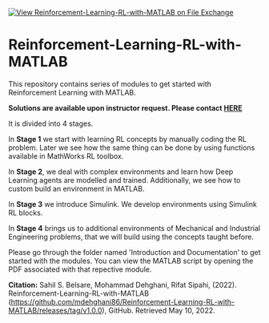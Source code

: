 [![View Reinforcement-Learning-RL-with-MATLAB on File Exchange](https://www.mathworks.com/matlabcentral/images/matlab-file-exchange.svg)](https://www.mathworks.com/matlabcentral/fileexchange/111460-reinforcement-learning-rl-with-matlab)

# Reinforcement-Learning-RL-with-MATLAB
This repository contains series of modules to get started with Reinforcement Learning with MATLAB.

**Solutions are available upon instructor request. Please contact [HERE](mulusoy@mathworks.com)**

It is divided into 4 stages.

In **Stage 1** we start with learning RL concepts by manually coding the RL problem. Later 
we see how the same thing can be done by using functions available in MathWorks 
RL toolbox.

In **Stage 2**, we deal with complex environments and learn how Deep Learning agents 
are modelled and trained. Additionally, we see how to custom build an environment 
in MATLAB.

In **Stage 3** we introduce Simulink. We develop environments using Simulink RL blocks.

In **Stage 4** brings us to additional environments of Mechanical and Industrial 
Engineering problems, that we will build using the concepts taught before.

Please go through the folder named 'Introduction and Documentation' to get started with the modules.
You can view the MATLAB script by opening the PDF associated with that repective module.

**Citation:**
Sahil S. Belsare, Mohammad Dehghani, Rifat Sipahi, (2022). Reinforcement-Learning-RL-with-MATLAB (https://github.com/mdehghani86/Reinforcement-Learning-RL-with-MATLAB/releases/tag/v1.0.0), GitHub. Retrieved May 10, 2022.
